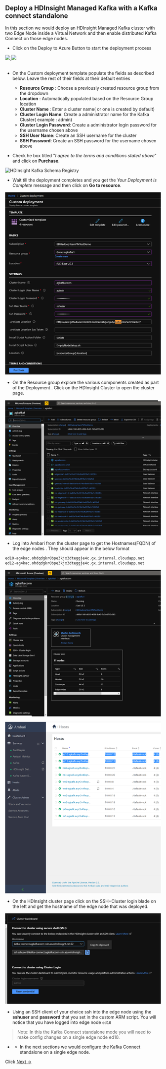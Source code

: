 ## Deploy a HDInsight Managed Kafka with a Kafka connect standalone

In this section we would deploy an HDInsight Managed Kafka  cluster with two Edge Node inside a Virtual Network and then enable distributed Kafka Connect on those edge nodes.  

- Click on the Deploy to Azure Button to start the deployment process

<a href="https://portal.azure.com/#create/Microsoft.Template/uri/https%3A%2F%2Fraw.githubusercontent.com%2Farnabganguly%2FKafkaconnect%2Fmaster%2Fazuredeploy.json" target="_blank">
    <img src="http://azuredeploy.net/deploybutton.png"/>
</a><a href="http://armviz.io/#/?load=https://raw.githubusercontent.com/arnabganguly/Kafkaconnect/master/azuredeploy.json" target="_blank">
  <img src="http://armviz.io/visualizebutton.png"/>
</a>

</br>
</br>

 - On the Custom deployment template populate the fields as described below. Leave the rest of their fields at their default entries
    -  **Resource Group** : Choose a previously created resource group from the dropdown
    - **Location** : Automatically populated based on the Resource Group location 
    - **Cluster Name** : Enter a cluster name( or one is created by default)
    - **Cluster Login Name**: Create a administrator name for the Kafka Cluster( example : admin) 
    - **Cluster Login Password**: Create a administrator login password for the username chosen above
    - **SSH User Name**: Create an SSH username for the cluster
    - **SSH Password**: Create an SSH password for the username chosen above

- Check he box titled "*I agree to the terms and conditions stated above*" and click on **Purchase**. 
    
![HDInsight Kafka Schema Registry]()

- Wait till the deployment completes and you get the *Your Deployment is Complete* message and then click on  **Go to resource**.

![HDInsight Kafka Schema Registry](https://github.com/arnabganguly/Kafkaconnect/blob/master/images/pic3.png)



- On the Resource group explore the various components created as part of the Deployment . Click on the HDInsight Cluster to open the cluster page. 

![HDInsight Kafka Schema Registry](https://github.com/arnabganguly/Kafkaconnect/blob/master/images/pic5.png)

- Log into Ambari from the cluster page to get the Hostnames(FQDN) of the edge nodes . They should appear in the below format 

```
ed10-ag4kac.ohdqdgkr0bpe3kjx3dteggje4c.gx.internal.cloudapp.net
ed12-ag4kac.ohdqdgkr0bpe3kjx3dteggje4c.gx.internal.cloudapp.net
```

![HDInsight Kafka Schema Registry](https://github.com/arnabganguly/Kafkaconnect/blob/master/images/pic6.png)


![HDInsight Kafka Schema Registry](https://github.com/arnabganguly/Kafkaconnect/blob/master/images/pic7.png)


- On the HDInsight cluster page click on the SSH+Cluster login blade on the left and get the hostname of the edge node that was deployed. 

![HDInsight Kafka Schema Registry](https://github.com/arnabganguly/Kafkaconnect/blob/master/images/pic10.png)

- Using an SSH client of your choice ssh into the edge node using the **sshuser** and **password** that you set in the custom ARM script. You will notice that you have logged into edge node ``ed10``

> Note:  In this the Kafka Connect standalone mode you will need to make config changes on a single edge node ed10. 

- - In the next sections we would configure the Kafka Connect  standalone on a single edge node.  

Click  [Next ->](https://github.com/arnabganguly/Kafkaconnect/blob/master/ConfigureKafkaConnectstandalone1.md)  

<!--stackedit_data:
eyJoaXN0b3J5IjpbMTc5MjI5ODM5OSwtMjE0NDUwNTg0MywzMD
YwOTc0ODMsMTE2MDE4ODU4OF19
-->